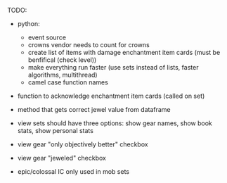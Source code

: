 TODO:

- python:
    - event source
    - crowns vendor needs to count for crowns
    - create list of items with damage enchantment item cards (must be benfifical (check level))
    - make everything run faster (use sets instead of lists, faster algorithms, multithread)
    - camel case function names

- function to acknowledge enchantment item cards (called on set)

- method that gets correct jewel value from dataframe

- view sets should have three options: show gear names, show book stats, show personal stats

- view gear "only objectively better" checkbox
- view gear "jeweled" checkbox

- epic/colossal IC only used in mob sets
